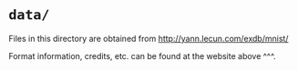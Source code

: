 # `data/`

Files in this directory are obtained from http://yann.lecun.com/exdb/mnist/

Format information, credits, etc. can be found at the website above ^^^.
